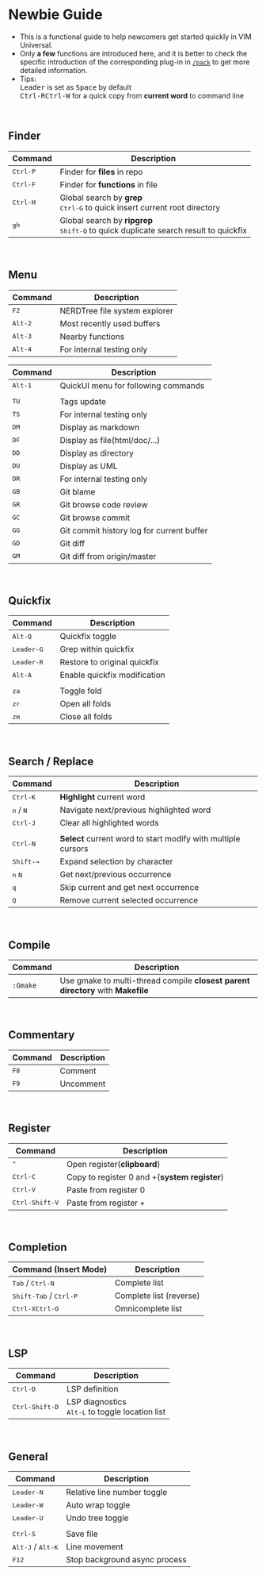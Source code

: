 # Newbie Guide

 - This is a functional guide to help newcomers get started quickly in VIM Universal.  
 - Only **a few** functions are introduced here, and it is better to check the specific introduction of the corresponding plug-in in [`/pack`](https://github.com/shawnvim/vim-universal/tree/master/pack) to get more detailed information.  
 - Tips:  
 <kbd>Leader</kbd> is set as <kbd>Space</kbd> by default  
 <kbd>Ctrl-R</kbd><kbd>Ctrl-W</kbd> for a quick copy from **current word** to command line

<br>

## Finder  

| Command                                    | Description
| ----------------------                     | ----------------------
| <kbd>Ctrl-P</kbd>                          | Finder for **files** in repo
| <kbd>Ctrl-F</kbd>                          | Finder for **functions** in file
| <kbd>Ctrl-H</kbd>                          | Global search by **grep**<br><kbd>Ctrl-G</kbd> to quick insert current root directory
| <kbd>gh</kbd>                              | Global search by **ripgrep**<br><kbd>Shift-Q</kbd> to quick duplicate search result to quickfix

<br>

## Menu  

| Command                                    | Description
| ----------------------                     | ----------------------
| <kbd>F2</kbd>                              | NERDTree file system explorer
| <kbd>Alt-2</kbd>                           | Most recently used buffers
| <kbd>Alt-3</kbd>                           | Nearby functions
| <kbd>Alt-4</kbd>                           | For internal testing only

| Command                                    | Description
| ----------------------                     | ----------------------
| <kbd>Alt-1</kbd>                           | QuickUI menu for following commands
| |
| <kbd>TU</kbd>                              | Tags update
| <kbd>TS</kbd>                              | For internal testing only
| <kbd>DM</kbd>                              | Display as markdown
| <kbd>DF</kbd>                              | Display as file(html/doc/...)
| <kbd>DD</kbd>                              | Display as directory
| <kbd>DU</kbd>                              | Display as UML
| <kbd>DR</kbd>                              | For internal testing only
| <kbd>GB</kbd>                              | Git blame
| <kbd>GR</kbd>                              | Git browse code review
| <kbd>GC</kbd>                              | Git browse commit
| <kbd>GG</kbd>                              | Git commit history log for current buffer
| <kbd>GD</kbd>                              | Git diff
| <kbd>GM</kbd>                              | Git diff from origin/master

<br>

## Quickfix  

| Command                                    | Description
| ----------------------                     | ----------------------
| <kbd>Alt-Q</kbd>                           | Quickfix toggle
| <kbd>Leader-G</kbd>                        | Grep within quickfix
| <kbd>Leader-R</kbd>                        | Restore to original quickfix
| <kbd>Alt-A</kbd>                           | Enable quickfix modification
|  |
| <kbd>za</kbd>                              | Toggle fold
| <kbd>zr</kbd>                              | Open all folds
| <kbd>zm</kbd>                              | Close all folds

<br>

## Search / Replace  

| Command                                    | Description
| ----------------------                     | ----------------------
| <kbd>Ctrl-K</kbd>                          | **Highlight** current word
| <kbd>n</kbd> / <kbd>N</kbd>                | Navigate next/previous highlighted word
| <kbd>Ctrl-J</kbd>                          | Clear all highlighted words
| |
| <kbd>Ctrl-N</kbd>                          | **Select** current word to start modify with multiple cursors
| <kbd>Shift-→</kbd>                         | Expand selection by character
| <kbd>n</kbd> <kbd>N</kbd>                  | Get next/previous occurrence
| <kbd>q</kbd>                               | Skip current and get next occurrence
| <kbd>Q</kbd>                               | Remove current selected occurrence

<br>

## Compile  

| Command                                    | Description
| ----------------------                     | ----------------------
| `:Gmake`                             | Use gmake to multi-thread compile **closest parent directory** with **Makefile**

<br>

## Commentary  

| Command                                    | Description
| ----------------------                     | ----------------------
| <kbd>F8</kbd>                              | Comment
| <kbd>F9</kbd>                              | Uncomment

<br>

## Register  

| Command                                    | Description
| ----------------------                     | ----------------------
| <kbd>"</kbd>                               | Open register(**clipboard**)
| <kbd>Ctrl-C</kbd>                          | Copy to register 0 and +(**system register**)
| <kbd>Ctrl-V</kbd>                          | Paste from register 0
| <kbd>Ctrl-Shift-V</kbd>                    | Paste from register +

<br>

## Completion  

| Command (Insert Mode)                      | Description
| ----------------------                     | ----------------------
| <kbd>Tab</kbd> / <kbd>Ctrl-N</kbd>         | Complete list
| <kbd>Shift-Tab</kbd> / <kbd>Ctrl-P</kbd>   | Complete list (reverse)
| <kbd>Ctrl-X</kbd><kbd>Ctrl-O</kbd>         | Omnicomplete list

<br>

## LSP  

| Command                                    | Description
| ----------------------                     | ----------------------
| <kbd>Ctrl-D</kbd>                          | LSP definition
| <kbd>Ctrl-Shift-D</kbd>                    | LSP diagnostics<br><kbd>Alt-L</kbd> to toggle location list

<br>

## General  

| Command                                    | Description
| ----------------------                     | ----------------------
| <kbd>Leader-N</kbd>                        | Relative line number toggle
| <kbd>Leader-W</kbd>                        | Auto wrap toggle
| <kbd>Leader-U</kbd>                        | Undo tree toggle
| |
| <kbd>Ctrl-S</kbd>                          | Save file
| <kbd>Alt-J</kbd> / <kbd>Alt-K</kbd>        | Line movement
| <kbd>F12</kbd>                             | Stop background async process

<br>

